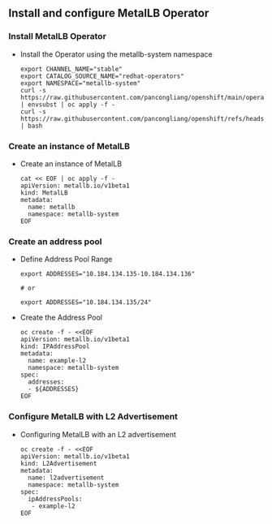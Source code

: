 ## Install and configure MetalLB Operator

### Install MetalLB Operator
* Install the Operator using the metallb-system namespace
  ```
  export CHANNEL_NAME="stable"
  export CATALOG_SOURCE_NAME="redhat-operators"
  export NAMESPACE="metallb-system"
  curl -s https://raw.githubusercontent.com/pancongliang/openshift/main/operator/metallb/operator.yaml | envsubst | oc apply -f -
  curl -s https://raw.githubusercontent.com/pancongliang/openshift/refs/heads/main/operator/approve_ip.sh | bash
  ```

### Create an instance of MetalLB
* Create an instance of MetalLB
  ```
  cat << EOF | oc apply -f -
  apiVersion: metallb.io/v1beta1
  kind: MetalLB
  metadata:
    name: metallb
    namespace: metallb-system
  EOF
  ```

### Create an address pool
* Define Address Pool Range
  ```
  export ADDRESSES="10.184.134.135-10.184.134.136"

  # or 
 
  export ADDRESSES="10.184.134.135/24"
  ```
* Create the Address Pool
  ```
  oc create -f - <<EOF
  apiVersion: metallb.io/v1beta1
  kind: IPAddressPool
  metadata:
    name: example-l2
    namespace: metallb-system
  spec:
    addresses:
    - ${ADDRESSES}
  EOF
  ```

### Configure MetalLB with L2 Advertisement
* Configuring MetalLB with an L2 advertisement
  ```
  oc create -f - <<EOF 
  apiVersion: metallb.io/v1beta1 
  kind: L2Advertisement 
  metadata: 
    name: l2advertisement 
    namespace: metallb-system 
  spec: 
    ipAddressPools: 
     - example-l2
  EOF
  ```
